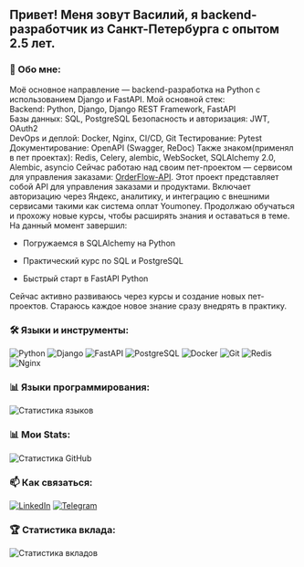 ## Привет! Меня зовут Василий, я backend-разработчик из Санкт-Петербурга c опытом 2.5 лет.
### 👤 Обо мне:
Моё основное направление — backend-разработка на Python с использованием Django и FastAPI.
Мой основной стек:  
Backend: Python, Django, Django REST Framework, FastAPI  
Базы данных: SQL, PostgreSQL 
Безопасность и авторизация: JWT, OAuth2  
DevOps и деплой: Docker, Nginx, CI/CD, Git
Тестирование: Pytest
Документирование: OpenAPI (Swagger, ReDoc)
Также знаком(применял в пет проектах): 
Redis, Celery, alembic, WebSocket, SQLAlchemy 2.0, Alembic, asyncio
Сейчас работаю над своим пет-проектом — сервисом для управления заказами: [OrderFlow-API](https://github.com/EVA666999/OrderFlow-API). Этот проект представляет собой API для управления заказами и продуктами.
Включает авторизацию через Яндекс, аналитику, и интеграцию с внешними сервисами такими как система оплат Youmoney.
Продолжаю обучаться и прохожу новые курсы, чтобы расширять знания и оставаться в теме. На данный момент завершил:
- Погружаемся в SQLAlchemy на Python
    
- Практический курс по SQL и PostgreSQL
    
- Быстрый старт в FastAPI Python
    
Сейчас активно развиваюсь через курсы и создание новых пет-проектов. Стараюсь каждое новое знание сразу внедрять в практику.
### 🛠️ Языки и инструменты:
![Python](https://img.shields.io/badge/Python-3776AB?style=for-the-badge&logo=python&logoColor=white)
![Django](https://img.shields.io/badge/Django-092E20?style=for-the-badge&logo=django&logoColor=white)
![FastAPI](https://img.shields.io/badge/FastAPI-009688?style=for-the-badge&logo=fastapi&logoColor=white)
![PostgreSQL](https://img.shields.io/badge/PostgreSQL-336791?style=for-the-badge&logo=postgresql&logoColor=white)
![Docker](https://img.shields.io/badge/Docker-2496ED?style=for-the-badge&logo=docker&logoColor=white)
![Git](https://img.shields.io/badge/Git-F05032?style=for-the-badge&logo=git&logoColor=white)
![Redis](https://img.shields.io/badge/Redis-DC382D?style=for-the-badge&logo=redis&logoColor=white)
![Nginx](https://img.shields.io/badge/Nginx-269539?style=for-the-badge&logo=nginx&logoColor=white)

### 📊 Языки программирования:
![Статистика языков](https://github-readme-stats.vercel.app/api/top-langs/?username=EVA666999&layout=compact&langs_count=5)

### 📊 Мои Stats:
![Статистика GitHub](https://github-readme-stats.vercel.app/api?username=EVA666999&show_icons=true&theme=radical)
### 📫 Как связаться:
[![LinkedIn](https://img.shields.io/badge/LinkedIn-0077B5?style=for-the-badge&logo=linkedin&logoColor=white)](https://www.linkedin.com/in/kretsu-vasile)
[![Telegram](https://img.shields.io/badge/Telegram-2CA5E0?style=for-the-badge&logo=telegram&logoColor=white)](https://t.me/@Vasilexretsu)
### 🏆 Статистика вклада:
![Статистика вкладов](https://github-profile-trophy.vercel.app/?username=EVA666999&theme=radical)
